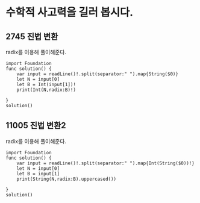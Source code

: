 # 수학적 사고력을 길러 봅시다.
## 2745 진법 변환
radix를 이용해 풀이해준다.   
```
import Foundation
func solution() {
    var input = readLine()!.split(separator:" ").map{String($0)}
    let N = input[0]
    let B = Int(input[1])!
    print(Int(N,radix:B)!)
    
}
solution()

```
## 11005 진법 변환2 
radix를 이용해 풀이해준다.   
```
import Foundation
func solution() {
    var input = readLine()!.split(separator:" ").map{Int(String($0))!}
    let N = input[0]
    let B = input[1]
    print(String(N,radix:B).uppercased())
    
}
solution()

```
